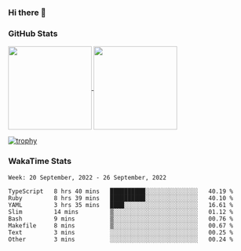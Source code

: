 ### Hi there 👋

### GitHub Stats

<a href="https://github.com/anuraghazra/github-readme-stats">
  <img align="center" height="170px" src="https://github-readme-stats.vercel.app/api/top-langs/?username=tksfjt1024&layout=compact&count_private=true&show_icons=true&show_icons=true&theme=graywhite" />
</a>
<a href="https://github.com/anuraghazra/github-readme-stats">
  <img align="center" height="170px" src="https://github-readme-stats.vercel.app/api?username=tksfjt1024&count_private=true&show_icons=true&show_icons=true&theme=graywhite" />
</a>

[![trophy](https://github-profile-trophy.vercel.app/?username=tksfjt1024)](https://github.com/ryo-ma/github-profile-trophy)

### WakaTime Stats

<!--START_SECTION:waka-->
```text
Week: 20 September, 2022 - 26 September, 2022

TypeScript   8 hrs 40 mins   ██████████░░░░░░░░░░░░░░░   40.19 % 
Ruby         8 hrs 39 mins   ██████████░░░░░░░░░░░░░░░   40.10 % 
YAML         3 hrs 35 mins   ████░░░░░░░░░░░░░░░░░░░░░   16.61 % 
Slim         14 mins         ▒░░░░░░░░░░░░░░░░░░░░░░░░   01.12 % 
Bash         9 mins          ▒░░░░░░░░░░░░░░░░░░░░░░░░   00.76 % 
Makefile     8 mins          ▒░░░░░░░░░░░░░░░░░░░░░░░░   00.67 % 
Text         3 mins          ░░░░░░░░░░░░░░░░░░░░░░░░░   00.25 % 
Other        3 mins          ░░░░░░░░░░░░░░░░░░░░░░░░░   00.24 % 
```
<!--END_SECTION:waka-->
